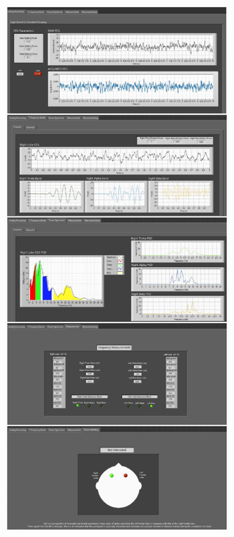 <img src="Images/insb1.JPG">
<img src="Images/insb2.JPG">
<img src="Images/insb3.JPG">
<img src="Images/insb4.JPG">
<img src="Images/insb5.JPG">
